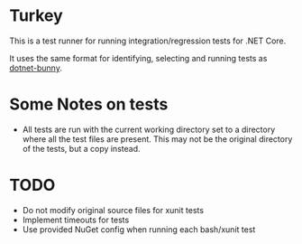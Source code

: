# Turkey

This is a test runner for running integration/regression tests for
.NET Core.

It uses the same format for identifying, selecting and running tests
as [dotnet-bunny](https://github.com/redhat-developer/dotnet-bunny/).

# Some Notes on tests

- All tests are run with the current working directory set to a
  directory where all the test files are present. This may not be the
  original directory of the tests, but a copy instead.

# TODO

- Do not modify original source files for xunit tests
- Implement timeouts for tests
- Use provided NuGet config when running each bash/xunit test
